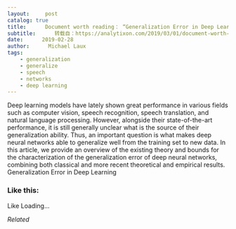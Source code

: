 ```yaml
---
layout:     post
catalog: true
title:      Document worth reading： “Generalization Error in Deep Learning”
subtitle:      转载自：https://analytixon.com/2019/03/01/document-worth-reading-generalization-error-in-deep-learning/
date:      2019-02-28
author:      Michael Laux
tags:
    - generalization
    - generalize
    - speech
    - networks
    - deep learning
---
```


Deep learning models have lately shown great performance in various fields such as computer vision, speech recognition, speech translation, and natural language processing. However, alongside their state-of-the-art performance, it is still generally unclear what is the source of their generalization ability. Thus, an important question is what makes deep neural networks able to generalize well from the training set to new data. In this article, we provide an overview of the existing theory and bounds for the characterization of the generalization error of deep neural networks, combining both classical and more recent theoretical and empirical results. Generalization Error in Deep Learning





### Like this:

Like Loading...


*Related*


